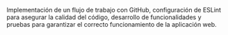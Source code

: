 Implementación de un flujo de trabajo con GitHub, configuración de ESLint para asegurar la calidad del código, desarrollo de funcionalidades y pruebas para garantizar el correcto funcionamiento de la aplicación web.
